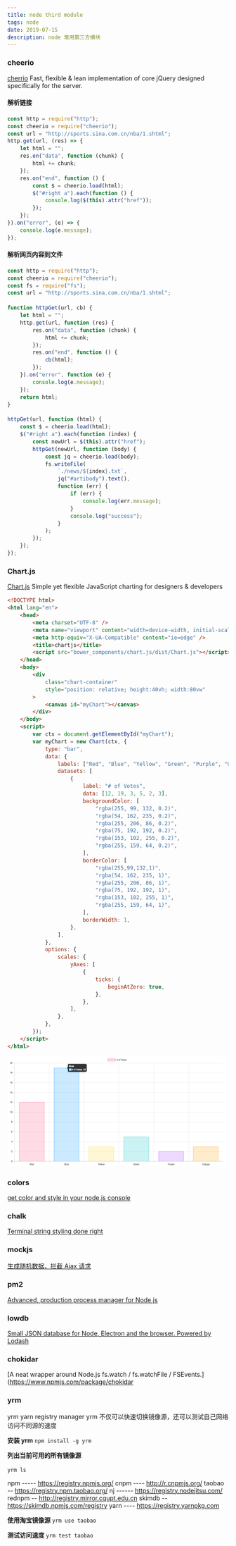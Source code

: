 ```yaml
---
title: node third module
tags: node
date: 2019-07-15
description: node 常用第三方模块
---
```


### cheerio

[cherrio](https://www.npmjs.com/package/cheerio) Fast, flexible & lean implementation of core jQuery designed specifically for the server.

#### 解析链接

```javascript
const http = require("http");
const cheerio = require("cheerio");
const url = "http://sports.sina.com.cn/nba/1.shtml";
http.get(url, (res) => {
    let html = "";
    res.on("data", function (chunk) {
        html += chunk;
    });
    res.on("end", function () {
        const $ = cheerio.load(html);
        $("#right a").each(function () {
            console.log($(this).attr("href"));
        });
    });
}).on("error", (e) => {
    console.log(e.message);
});
```

#### 解析网页内容到文件

```javascript
const http = require("http");
const cheerio = require("cheerio");
const fs = require("fs");
const url = "http://sports.sina.com.cn/nba/1.shtml";

function httpGet(url, cb) {
    let html = "";
    http.get(url, function (res) {
        res.on("data", function (chunk) {
            html += chunk;
        });
        res.on("end", function () {
            cb(html);
        });
    }).on("error", function (e) {
        console.log(e.message);
    });
    return html;
}

httpGet(url, function (html) {
    const $ = cheerio.load(html);
    $("#right a").each(function (index) {
        const newUrl = $(this).attr("href");
        httpGet(newUrl, function (body) {
            const jq = cheerio.load(body);
            fs.writeFile(
                `./news/${index}.txt`,
                jq("#artibody").text(),
                function (err) {
                    if (err) {
                        console.log(err.message);
                    }
                    console.log("success");
                }
            );
        });
    });
});
```

### Chart.js

[Chart.js](https://www.chartjs.org/docs/latest/) Simple yet flexible JavaScript charting for designers & developers

```html
<!DOCTYPE html>
<html lang="en">
    <head>
        <meta charset="UTF-8" />
        <meta name="viewport" content="width=device-width, initial-scale=1.0" />
        <meta http-equiv="X-UA-Compatible" content="ie=edge" />
        <title>chartjs</title>
        <script src="bower_components/chart.js/dist/Chart.js"></script>
    </head>
    <body>
        <div
            class="chart-container"
            style="position: relative; height:40vh; width:80vw"
        >
            <canvas id="myChart"></canvas>
        </div>
    </body>
    <script>
        var ctx = document.getElementById("myChart");
        var myChart = new Chart(ctx, {
            type: "bar",
            data: {
                labels: ["Red", "Blue", "Yellow", "Green", "Purple", "Orange"],
                datasets: [
                    {
                        label: "# of Votes",
                        data: [12, 19, 3, 5, 2, 3],
                        backgroundColor: [
                            "rgba(255, 99, 132, 0.2)",
                            "rgba(54, 162, 235, 0.2)",
                            "rgba(255, 206, 86, 0.2)",
                            "rgba(75, 192, 192, 0.2)",
                            "rgba(153, 102, 255, 0.2)",
                            "rgba(255, 159, 64, 0.2)",
                        ],
                        borderColor: [
                            "rgba(255,99,132,1)",
                            "rgba(54, 162, 235, 1)",
                            "rgba(255, 206, 86, 1)",
                            "rgba(75, 192, 192, 1)",
                            "rgba(153, 102, 255, 1)",
                            "rgba(255, 159, 64, 1)",
                        ],
                        borderWidth: 1,
                    },
                ],
            },
            options: {
                scales: {
                    yAxes: [
                        {
                            ticks: {
                                beginAtZero: true,
                            },
                        },
                    ],
                },
            },
        });
    </script>
</html>
```

![chart](node-module/chart.png)

### colors

[get color and style in your node.js console](https://www.npmjs.com/package/colors)

### chalk

[Terminal string styling done right](https://www.npmjs.com/package/chalk)

### mockjs

[生成随机数据，拦截 Ajax 请求](http://mockjs.com/)

### pm2

[Advanced, production process manager for Node.js](http://pm2.keymetrics.io/)

### lowdb

[Small JSON database for Node, Electron and the browser. Powered by Lodash](https://www.npmjs.com/package/lowdb)

### chokidar

[A neat wrapper around Node.js fs.watch / fs.watchFile / FSEvents.](https://www.npmjs.com/package/chokidar

### yrm

yrm yarn registry manager
yrm 不仅可以快速切换镜像源，还可以测试自己网络访问不同源的速度

**安装 yrm**
`npm install -g yrm`

**列出当前可用的所有镜像源**

`yrm ls`

npm ----- https://registry.npmjs.org/
cnpm ---- http://r.cnpmjs.org/
taobao -- https://registry.npm.taobao.org/
nj ------ https://registry.nodejitsu.com/
rednpm -- http://registry.mirror.cqupt.edu.cn
skimdb -- https://skimdb.npmjs.com/registry
yarn ---- https://registry.yarnpkg.com

**使用淘宝镜像源**
`yrm use taobao`

**测试访问速度**
`yrm test taobao`
